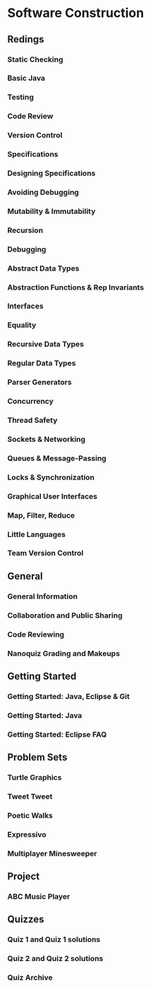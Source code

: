 # Software Construction #
## Redings ##
### Static Checking ###
### Basic Java ###
### Testing ###
### Code Review ###
### Version Control ###
### Specifications ###
### Designing Specifications ###
### Avoiding Debugging ###
### Mutability & Immutability ###
### Recursion ###
### Debugging ###
### Abstract Data Types ###
### Abstraction Functions & Rep Invariants ###
### Interfaces ###
### Equality ###
### Recursive Data Types ###
### Regular Data Types ###
### Parser Generators ###
### Concurrency ###
### Thread Safety ###
### Sockets & Networking ###
### Queues & Message-Passing ###
### Locks & Synchronization ###
### Graphical User Interfaces ###
### Map, Filter, Reduce ###
### Little Languages ###
### Team Version Control ###

## General ##
### General Information ###
### Collaboration and Public Sharing ###
### Code Reviewing ###
### Nanoquiz Grading and Makeups ###

## Getting Started ##
### Getting Started: Java, Eclipse & Git ###
### Getting Started: Java ###
### Getting Started: Eclipse FAQ ###

## Problem Sets ##
### Turtle Graphics ###
### Tweet Tweet ###
### Poetic Walks ###
### Expressivo ###
### Multiplayer Minesweeper ###

## Project ##
### ABC Music Player ###

## Quizzes ##
### Quiz 1 and Quiz 1 solutions ###
### Quiz 2 and Quiz 2 solutions ###
### Quiz Archive ###